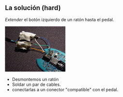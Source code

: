 ## La solución (hard)

*Extender* el botón izquierdo de un ratón hasta el pedal.

![Ratón Abierto](media/raton1.jpg "ratón abierto")


- Desmontemos un ratón
- Soldar un par de cables.
- conectarlas a un conector "compatible" con el pedal.